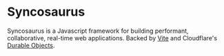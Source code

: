 # Syncosaurus

Syncosaurus is a Javascript framework for building performant, collaborative, real-time web applications. Backed by [Vite](https://vitejs.dev/) and Cloudflare's [Durable Objects](https://developers.cloudflare.com/durable-objects/).
